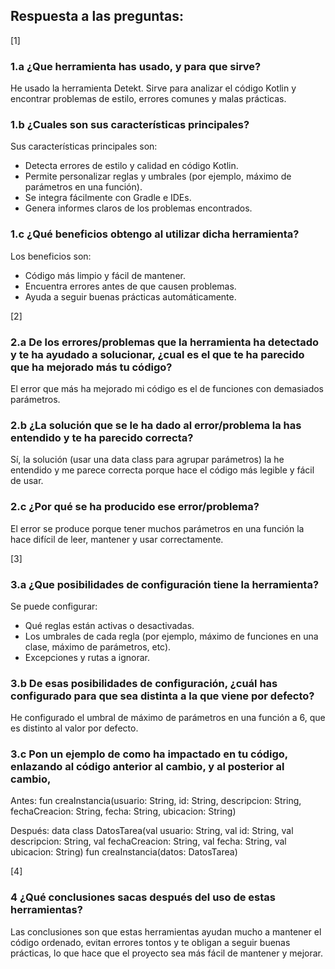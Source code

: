 
## Respuesta a las preguntas:

[1]
### 1.a ¿Que herramienta has usado, y para que sirve?

He usado la herramienta Detekt. Sirve para analizar el código Kotlin y encontrar problemas de estilo, errores comunes y malas prácticas.

### 1.b ¿Cuales son sus características principales?

Sus características principales son:
- Detecta errores de estilo y calidad en código Kotlin.
- Permite personalizar reglas y umbrales (por ejemplo, máximo de parámetros en una función).
- Se integra fácilmente con Gradle e IDEs.
- Genera informes claros de los problemas encontrados.

### 1.c ¿Qué beneficios obtengo al utilizar dicha herramienta?

Los beneficios son:
- Código más limpio y fácil de mantener.
- Encuentra errores antes de que causen problemas.
- Ayuda a seguir buenas prácticas automáticamente.

[2]
### 2.a De los errores/problemas que la herramienta ha detectado y te ha ayudado a solucionar, ¿cual es el que te ha parecido que ha mejorado más tu código?

El error que más ha mejorado mi código es el de funciones con demasiados parámetros.

### 2.b ¿La solución que se le ha dado al error/problema la has entendido y te ha parecido correcta?

Sí, la solución (usar una data class para agrupar parámetros) la he entendido y me parece correcta porque hace el código más legible y fácil de usar.

### 2.c ¿Por qué se ha producido ese error/problema?

El error se produce porque tener muchos parámetros en una función la hace difícil de leer, mantener y usar correctamente.

[3]
### 3.a ¿Que posibilidades de configuración tiene la herramienta?

Se puede configurar:
- Qué reglas están activas o desactivadas.
- Los umbrales de cada regla (por ejemplo, máximo de funciones en una clase, máximo de parámetros, etc).
- Excepciones y rutas a ignorar.

### 3.b De esas posibilidades de configuración, ¿cuál has configurado para que sea distinta a la que viene por defecto?

He configurado el umbral de máximo de parámetros en una función a 6, que es distinto al valor por defecto.

### 3.c Pon un ejemplo de como ha impactado en tu código, enlazando al código anterior al cambio, y al posterior al cambio,

Antes:
fun creaInstancia(usuario: String, id: String, descripcion: String, fechaCreacion: String, fecha: String, ubicacion: String)

Después:
data class DatosTarea(val usuario: String, val id: String, val descripcion: String, val fechaCreacion: String, val fecha: String, val ubicacion: String)
fun creaInstancia(datos: DatosTarea)

[4]
### 4 ¿Qué conclusiones sacas después del uso de estas herramientas?

Las conclusiones son que estas herramientas ayudan mucho a mantener el código ordenado, evitan errores tontos y te obligan a seguir buenas prácticas, lo que hace que el proyecto sea más fácil de mantener y mejorar.